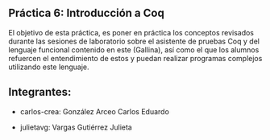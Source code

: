 ## Práctica 6: Introducción a Coq

El objetivo de esta práctica, es poner en práctica los conceptos revisados durante las sesiones de laboratorio sobre el asistente de pruebas Coq y del lenguaje funcional contenido en este (Gallina), así como el que los alumnos refuercen el entendimiento de estos y puedan realizar programas complejos utilizando este lenguaje.

## Integrantes:

- carlos-crea: González Arceo Carlos Eduardo

- julietavg: Vargas Gutiérrez Julieta
